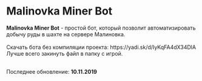 <h1>Malinovka Miner Bot</h1>
<b>Malinovka Miner Bot</b> - простой бот, который позволит автоматизировать добычу руды в шахте на сервере Малиновка.
<br><br>Скачать бота без компиляции проекта: https://yadi.sk/d/IyKqFA4dX34DlA
<br>Лучше всего закинуть файл в папку с игрой.<br><br>

Последнее обновление: <b>10.11.2019</b>
